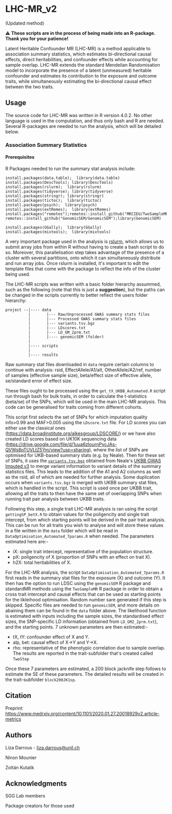 # LHC-MR_v2
(Updated method)

:warning: **These scripts are in the process of being made into an R-package. Thank you for your patience!**

Latent Heritable Confounder MR (LHC-MR) is a method applicable to association summary statistics, which estimates bi-directional causal effects, direct heritabilities, and confounder effects while accounting for sample overlap.
LHC-MR extends the standard Mendelian Randomisation model to incorporate the presence of a latent (unmeasured) heritable confounder and estimates its contribution to the exposure and outcome traits, while simultaneously estimating the bi-directional causal effect between the two traits.


## Usage

The source code for LHC-MR was written in R version 4.0.2. No other language is used in the computation, and thus only bash and R are needed. 
Several R-packages are needed to run the analysis, which will be detailed below.


### Association Summary Statistics
#### Prerequisites
R Packages needed to run the summary stat analysis include:
``` 
install.packages(data.table);  library(data.table)
install.packages(DescTools); library(DescTools)
install.packages(rslurm);  library(rslurm)
install.packages(tidyverse); library(tidyverse)
install.packages(stringr); library(stringr)
install.packages(tictoc);  library(tictoc)
install.packages(psych);  library(psych)
install.packages(extRemes);  library(extRemes)
install.packages("remotes");remotes::install_github("MRCIEU/TwoSampleMR");library(TwoSampleMR)
remotes::install_github("GenomicSEM/GenomicSEM");library(GenomicSEM)

install.packages(GGally);  library(GGally)
install.packages(mixtools);  library(mixtools)
```
A very important package used in the analysis is [rslurm](https://cran.r-project.org/web/packages/rslurm/rslurm.pdf), which allows us to submit array jobs from within R without having to create a bash script to do so. Moreover, this parallelisation step takes advantage of the presence of a cluster with several partitions, onto which it can simultaneously distribute and run array jobs. Once rslurm is installed, it's important to edit the template files that come with the package to reflect the info of the cluster being used.

The LHC-MR scripts was written with a basic folder hierarchy assummed, such as the following (note that this is just a **suggestion**), but the paths can be changed in the scripts currently to better reflect the users folder hierarchy:
```
project --|---- data
          |       |--- Raw/Unprocessed GWAS summary stats files
          |       |--- Processed GWAS summary stats files
          |       |--- variants.tsv.bgz
          |       |--- LDscores.txt
          |       |--- LD_GM_2prm.txt                   
          |       |---- genomicSEM (folder)
          |
          |---- scripts
          |
          |---- results

```
Raw summary stat files downloaded in `data` require certain columns to continue with analysis: rsid, EffectAllele/A1/alt, OtherAllele/A2/ref, number of samples (effective sample size), beta/effect size of effective allele,
se/standard error of effect size.

These files ought to be processed using the `get_tX_UKBB_Automated.R` script run through bash for bulk traits, in order to calculate the t-statistics (beta/se) of the SNPs, which will be used in the main LHC-MR analysis. This code can be generalised for traits coming from different cohorts.

This script first selects the set of SNPs for which imputation quality info>0.99 and MAF>0.005 using the `LDscore.txt` file. 
For LD scores you can either use the classical ones (https://data.broadinstitute.org/alkesgroup/LDSCORE/) or we have also created LD scores based on UK10K sequencing data (https://drive.google.com/file/d/1uua6zIournPvcJAs-QVWs8pTUVLtZ5Ym/view?usp=sharing), where the list of SNPs are optimised for UKB-based summary stats (e.g. by Neale).
Then for these set of SNPs, it uses the [`variants.tsv.bgz`](https://broad-ukb-sumstats-us-east-1.s3.amazonaws.com/round2/annotations/variants.tsv.bgz) obtained from Neale's [UKBB GWAS Imputed v3](https://docs.google.com/spreadsheets/d/1kvPoupSzsSFBNSztMzl04xMoSC3Kcx3CrjVf4yBmESU/edit?ts=5b5f17db#gid=178908679) to merge variant information to variant details of the summary statistics files. This leads to the addition of the A1 and A2 columns as well as the rsid, all of which are needed for further analysis. Some duplication occurs when `variants.tsv.bgz` is merged with UKBB summary stat files, which is handled in the script.
This script is used once per UKBB trait, allowing all the traits to then have the same set of overlapping SNPs when running trait pair analysis between UKBB traits. 

Following this step, a single trait LHC-MR analysis is ran using the script `gettingSP_betX.R` to obtain values for the poligencity and single trait intercept, from which starting points will be derived in the pair trait analysis. This can be run for all traits you wish to analyse and will store these values in a file written in the `data` folder which will be read in `DataOptimisation_Automated_7params.R` when needed.
The parameters estimated here are:-
- iX: single trait intercept, representative of the population structure.
- pX: poligencity of X (proportion of SNPs with an effect on trait X).
- h2X: total heritabilities of X.

For the LHC-MR analysis, the script `DataOptimisation_Automated_7params.R` first reads in the summary stat files for the exposure (X) and outcome (Y). It then has the option to run LDSC using the `genomicSEM` R package and standardMR methods using the `TwoSampleMR` R package in order to obtain a cross trait intercept and causal effects that can be used as starting points for the likleihood optimisation. Random number sare generated if this step is skipped.
Specific files are needed to run `genomicSEM`, and more details on abaining them can be found in the `data` folder above.
The likelihood function is estimated with inputs including the sample sizes, the standardised effect sizes, the SNP-specific LD information (obtained from `LD_GM2_2prm.txt`), and the starting points.
7 unknown parameters are then estimated:-
- tX, tY: confounder effect of X and Y.
- alp, bet: causal effect of X->Y and Y->X.
- rho: representative of the phenotypic correlation due to sample overlap.
The results are reported in the trait-subfolder that's created called `TwoStep`

Once these 7 parameters are estimated, a 200 block jacknife step follows to estimate the SE of these parameters. The detailed results will be created in the trait-subfolder `block200JK1sp`.

## Citation

Preprint: https://www.medrxiv.org/content/10.1101/2020.01.27.20018929v2.article-metrics 

## Authors

Liza Darrous - liza.darrous@unil.ch

Ninon Mounier

Zoltán Kutalik

## Acknowledgments

SGG Lab members

Package creators for those used
